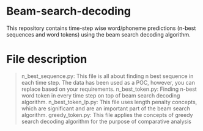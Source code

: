 # Beam-search-decoding
This repository contains time-step wise word/phoneme predictions (n-best sequences and word tokens) using the beam search decoding algorithm.

# File description

> n_best_sequence.py: This file is all about finding n best sequence in each time step. The data has been used as a POC, however, you can replace based on your requirements.
> n_best_token.py: Finding n-best word token in every time step on top of beam search decoding algorithm.
> n_best_token_lp.py: This file uses length penalty concepts, which are significant and are an important part of the beam search algorithm.
> greedy_token.py: This file applies the concepts of greedy search decoding algorithm for the purpose of comparative analysis
